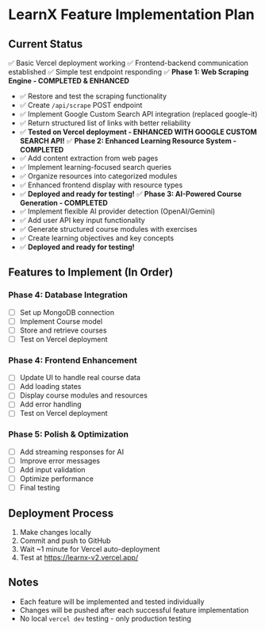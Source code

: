 # LearnX Feature Implementation Plan

## Current Status
✅ Basic Vercel deployment working
✅ Frontend-backend communication established
✅ Simple test endpoint responding
✅ **Phase 1: Web Scraping Engine - COMPLETED & ENHANCED**
  - ✅ Restore and test the scraping functionality
  - ✅ Create `/api/scrape` POST endpoint
  - ✅ Implement Google Custom Search API integration (replaced google-it)
  - ✅ Return structured list of links with better reliability
  - ✅ **Tested on Vercel deployment - ENHANCED WITH GOOGLE CUSTOM SEARCH API!**
✅ **Phase 2: Enhanced Learning Resource System - COMPLETED**
  - ✅ Add content extraction from web pages
  - ✅ Implement learning-focused search queries
  - ✅ Organize resources into categorized modules
  - ✅ Enhanced frontend display with resource types
  - ✅ **Deployed and ready for testing!**
✅ **Phase 3: AI-Powered Course Generation - COMPLETED**
  - ✅ Implement flexible AI provider detection (OpenAI/Gemini)
  - ✅ Add user API key input functionality
  - ✅ Generate structured course modules with exercises
  - ✅ Create learning objectives and key concepts
  - ✅ **Deployed and ready for testing!**

## Features to Implement (In Order)

### Phase 4: Database Integration
- [ ] Set up MongoDB connection
- [ ] Implement Course model
- [ ] Store and retrieve courses
- [ ] Test on Vercel deployment

### Phase 4: Frontend Enhancement
- [ ] Update UI to handle real course data
- [ ] Add loading states
- [ ] Display course modules and resources
- [ ] Add error handling
- [ ] Test on Vercel deployment

### Phase 5: Polish & Optimization
- [ ] Add streaming responses for AI
- [ ] Improve error messages
- [ ] Add input validation
- [ ] Optimize performance
- [ ] Final testing

## Deployment Process
1. Make changes locally
2. Commit and push to GitHub
3. Wait ~1 minute for Vercel auto-deployment
4. Test at https://learnx-v2.vercel.app/

## Notes
- Each feature will be implemented and tested individually
- Changes will be pushed after each successful feature implementation
- No local `vercel dev` testing - only production testing
